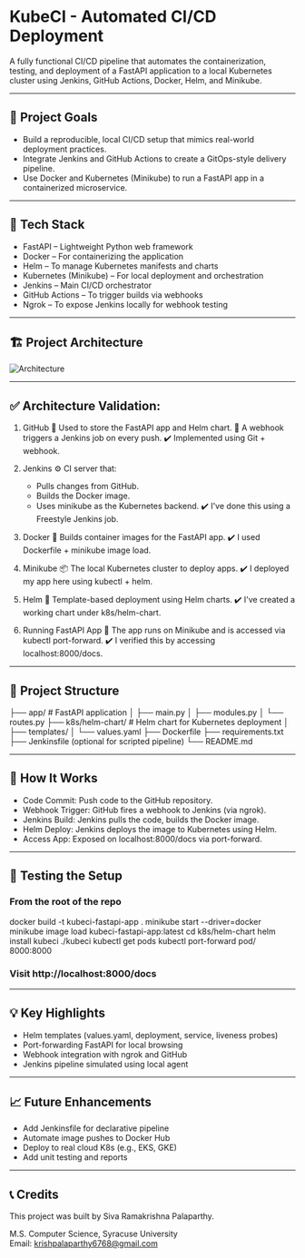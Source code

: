 # KubeCI - Automated CI/CD Deployment

A fully functional CI/CD pipeline that automates the containerization, testing, and deployment of a FastAPI application to a local Kubernetes cluster using Jenkins, GitHub Actions, Docker, Helm, and Minikube.

---

## 📌 Project Goals

  - Build a reproducible, local CI/CD setup that mimics real-world deployment practices.
  - Integrate Jenkins and GitHub Actions to create a GitOps-style delivery pipeline.
  - Use Docker and Kubernetes (Minikube) to run a FastAPI app in a containerized microservice.

---

## 🔧 Tech Stack

  - FastAPI – Lightweight Python web framework
  - Docker – For containerizing the application
  - Helm – To manage Kubernetes manifests and charts
  - Kubernetes (Minikube) – For local deployment and orchestration
  - Jenkins – Main CI/CD orchestrator
  - GitHub Actions – To trigger builds via webhooks
  - Ngrok – To expose Jenkins locally for webhook testing

---

## 🏗️ Project Architecture

  ![Architecture](https://github.com/user-attachments/assets/16a68a0b-6a1d-411d-8546-7312a4bafcfa)

---

## ✅ Architecture Validation:

   1. GitHub
    🔄 Used to store the FastAPI app and Helm chart.
    🔔 A webhook triggers a Jenkins job on every push.
    ✔️ Implemented using Git + webhook.

   2. Jenkins
    ⚙️ CI server that:
       - Pulls changes from GitHub.
       - Builds the Docker image.
       - Uses minikube as the Kubernetes backend.
         ✔️ I've done this using a Freestyle Jenkins job.

   3. Docker
    🐳 Builds container images for the FastAPI app.
    ✔️ I used Dockerfile + minikube image load.

   4. Minikube
    📦 The local Kubernetes cluster to deploy apps.
    ✔️ I deployed my app here using kubectl + helm.

   5. Helm
    📜 Template-based deployment using Helm charts.
    ✔️ I've created a working chart under k8s/helm-chart.

   6. Running FastAPI App
    🚀 The app runs on Minikube and is accessed via kubectl port-forward.
    ✔️ I verified this by accessing localhost:8000/docs.

---

## 🧩 Project Structure

  ├── app/                        # FastAPI application
  │   ├── main.py
  │   ├── modules.py
  │   └── routes.py
  ├── k8s/helm-chart/            # Helm chart for Kubernetes deployment
  │   ├── templates/
  │   └── values.yaml
  ├── Dockerfile
  ├── requirements.txt
  ├── Jenkinsfile (optional for scripted pipeline)
  └── README.md

---

## 🚀 How It Works

  - Code Commit: Push code to the GitHub repository.
  - Webhook Trigger: GitHub fires a webhook to Jenkins (via ngrok).
  - Jenkins Build: Jenkins pulls the code, builds the Docker image.
  - Helm Deploy: Jenkins deploys the image to Kubernetes using Helm.
  - Access App: Exposed on localhost:8000/docs via port-forward.

---

## 🧪 Testing the Setup

  ### From the root of the repo
  docker build -t kubeci-fastapi-app .
  minikube start --driver=docker
  minikube image load kubeci-fastapi-app:latest
  cd k8s/helm-chart
  helm install kubeci ./kubeci
  kubectl get pods
  kubectl port-forward pod/<pod-name> 8000:8000
  ### Visit http://localhost:8000/docs

---

## 💡 Key Highlights

  - Helm templates (values.yaml, deployment, service, liveness probes)
  - Port-forwarding FastAPI for local browsing
  - Webhook integration with ngrok and GitHub
  - Jenkins pipeline simulated using local agent

---

## 📈 Future Enhancements

  - Add Jenkinsfile for declarative pipeline
  - Automate image pushes to Docker Hub
  - Deploy to real cloud K8s (e.g., EKS, GKE)
  - Add unit testing and reports

---

## 📞 Credits

This project was built by Siva Ramakrishna Palaparthy.

M.S. Computer Science, Syracuse University  
Email: krishpalaparthy6768@gmail.com
